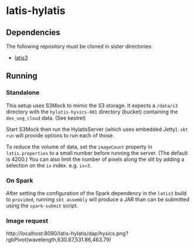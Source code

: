 # latis-hylatis

## Dependencies

The following repository must be cloned in sister directories:

- [latis3](http://stash.lasp.colorado.edu/projects/WEBAPPS/repos/latis3)

## Running

### Standalone

This setup uses S3Mock to mimic the S3 storage. It expects a `/data/s3` 
directory with the `hylatis-hysics-001` directory (bucket) containing 
the `des_veg_cloud` data. (See kestrel)

Start S3Mock then run the HylatisServer (which uses embedded Jetty).
`sbt run` will provide options to run each of those.

To reduce the volume of data, set the `imageCount` property in `latis.properties`
to a small number before running the server. (The default is 4200.) 
You can also limit the number of pixels along the slit by adding a selection 
on the `ix` index. e.g. `ix<3`.

### On Spark

After setting the configuration of the Spark dependency in the
`latis3` build to `provided`, running `sbt assembly` will produce
a JAR than can be submitted using the `spark-submit` script.

### Image request

http://localhost:8090/latis-hylatis/dap/hysics.png?rgbPivot(wavelength,630.87,531.86,463.79)